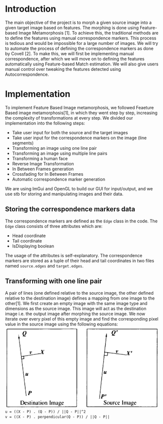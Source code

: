 # Introduction
The main objective of the project is to morph a given source image into a given target image based on features. The morphing is done using Feature-based Image Metamorphosis [1]. To achieve this, the traditional methods are to define the features using manual correspondence markers. This process is tedious and would be impossible for a large number of images. We will try to automate the process of defining the correspondence markers as done by Covell [2].
To make this, we will first be implementing manual correspondence, after which we will move on to defining the features automatically using Feature-based Match estimation. We will also give users manual control over tweaking the features detected using Autocorrespondence.

# Implementation
To implement Feature Based Image metamorphosis, we followed Feaeture Based image metamorphosis[1], in which they went step by step, increasing the complexity of transformations at every step. 
We divided our implementation into the following steps:
- Take user input for both the source and the target images
- Take user input for the correspondence markers on the image (line segments)
- Transforming an image using one line pair
- Transforming an image using multiple line pairs
- Transforming a human face
- Reverse Image Transformation
- In Between Frames generation
- Crossfading for In Between Frames
- Automatic correspondence marker generation

We are using ImGui and OpenGL to build our GUI for input/output, and we use stb for storing and manipulating images and their data. 

## Storing the correspondence markers data
The correspondence markers are defined as the `Edge` class in the code. The `Edge` class consists of three attributes which are:
- Head coordinate
- Tail coordinate
- IsDisplaying boolean

The usage of the attributes is self-explanatory. The correspondence markers are stored as a tuple of their head and tail coordinates in two files named `source.edges` and `target.edges`.

## Transforming with one line pair
A pair of lines (one defined relative to the source image, the other defined relative to the destination image) defines a mapping from one image to the other[1]. 
We first create an empty image with the same image type and dimensions as the source image. This image will act as the destination image i.e. the output image after morphing the source image. We now iterate over every pixel of this empty image and find the corresponding pixel value in the source image using the following equations:
![single line pair](./Media/one-line-pair.png)
<br>
`u = ((X - P) . (Q - P)) / ||Q - P||^2`
<br>
`v = ((X - P) . perpendicular(Q - P)) / ||Q - P||`


